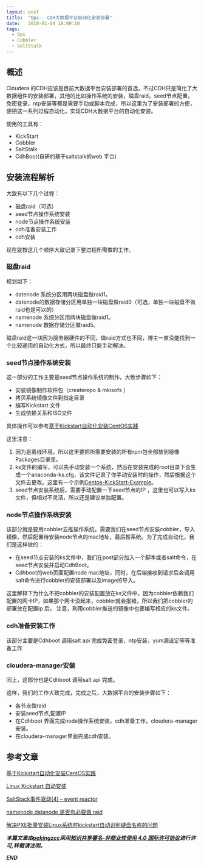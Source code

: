 ```yaml
---
layout: post
title:  "Ops-- CDH大数据平台自动化安装部署"
date:   2018-01-04 18:00:10
tags: 
  - Ops
  - Cobbler
  - SaltStalk
---
```



## 概述

Cloudera 的CDH应该是目前大数据平台安装部署的首选，不过CDH只是简化了大数据组件的安装部署，其他的比如操作系统的安装，磁盘raid，seed节点配置，免密登录，ntp安装等都是需要手动或脚本完成，所以这里为了安装部署的方便，便把这一系列过程自动化，实现CDH大数据平台的自动化安装。

使用的工具有：
- KickStart
- Cobbler
- SaltStalk
- CdhBoot(自研的基于saltstalk的web 平台)


## 安装流程解析

大致有以下几个过程：
- 磁盘raid（可选）
- seed节点操作系统安装
- node节点操作系统安装
- cdh准备安装工作
- cdh安装

现在就按这几个顺序大致记录下整过程所需做的工作。

### 磁盘raid

规划如下：

- datenode 系统分区用两块磁盘做raid1。
- datenode的数据存储分区用单独一块磁盘做raid0（可选，单独一块磁盘不做raid也是可以的）
- namenode 系统分区用两块磁盘做raid1。
- namenode 数据存储分区做raid5。

磁盘raid这一块因为服务器硬件的不同，做raid方式也不同，博主一直没能找到一个比较通用的自动化方式，所以最终只能手动解决。


### seed节点操作系统安装

这一部分的工作主要是seed节点操作系统的制作，大致步骤如下：
- 安装镜像制作软件包（createrepo & mkisofs
）
- 拷贝系统镜像文件到指定目录
- 编写Kickstart 文件
- 生成依赖关系和ISO文件

具体操作可以参考[基于Kickstart自动化安装CentOS实践](https://wsgzao.github.io/post/kickstart/#)

这里注意：
1. 因为是离线环境，所以这里要把所需要安装的所有rpm包全部放到镜像Packages目录里。
2. ks文件的编写，可以先手动安装一个系统，然后在安装完成的root目录下会生成一个anaconda-ks.cfg，该文件记录了你手动安装时的操作，然后根据这个文件去更改。这里有一个示例[Centos-KickStart-Example](https://github.com/zhangchenchen/Centos-KickStart-Example)。
3. seed节点安装系统后，需要手动配置一下seed节点的IP ，这里也可以写入ks文件，但相对不灵活，所以还是建议单独配置。


### node节点操作系统安装

该部分就是要用cobbler去推操作系统，需要我们在seed节点安装cobbler，导入镜像，然后配置待安装node节点的mac地址，最后推系统。为了完成自动化，我们是这样做的：

- 在seed节点安装的ks文件中，我们在post部分加入一个脚本或者salt命令，在seed节点安装并启动CdhBoot。
- Cdhboot的web页面配置node mac地址，同时，在后端接收到请求后会调用salt命令进行cobbler的安装部署以及image的导入。

这里解释下为什么不把cobbler的安装配置放在ks文件中，因为cobbler依赖我们配置的网卡IP，如果那个网卡没起来，cobbler就会报错，所以我们把cobbler的部署放在配置ip 后。
注意，利用cobbler推送的镜像中也要编写相应的ks文件。

### cdh准备安装工作

该部分主要是Cdhboot 调用salt api 完成免密登录，ntp安装，yum源设定等等准备工作

### cloudera-manager安装

同上，这部分也是Cdhboot 调用salt api 完成。


这样，我们的工作大致完成，完成之后，大数据平台的安装步骤如下：

- 各节点做raid
- 安装seed节点,配置IP
- 在Cdhboot 界面完成node操作系统安装，cdh准备工作，cloudera-manager安装。
- 在cloudera-manager界面完成cdh安装。

## 参考文章

[基于Kickstart自动化安装CentOS实践](https://wsgzao.github.io/post/kickstart/#)

[Linux Kickstart 自动安装](http://liaoph.com/linux-kickstart/)

[SaltStack事件驱动(4) – event reactor ](https://www.centos.bz/2016/12/saltstack-event-reactor/)

[namenode datanode 是否有必要做 raid](https://groups.google.com/forum/?hl=lt_US&fromgroups#!topic/hadoopors/ekHIDDupnI0)

[解决PXE批量安装Linux系统时kickstart自动识别硬盘名称的问题](http://blog.51cto.com/1130739/1757208)

***本篇文章由[pekingzcc](https://zhangchenchen.github.io/)采用[知识共享署名-非商业性使用 4.0 国际许可协议](https://creativecommons.org/licenses/by-nc-sa/4.0/)进行许可,转载请注明。***


 ***END***